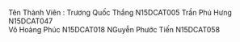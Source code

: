 Tên Thành Viên : 
Trương Quốc Thắng N15DCAT005
Trần Phú Hưng N15DCAT047  
Võ Hoàng Phúc N15DCAT018
NGuyễn Phước Tiến N15DCAT058
